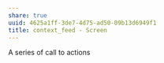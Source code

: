 ```yaml
---
share: true
uuid: 4625a1ff-3de7-4d75-ad50-09b13d6949f1
title: context_feed - Screen
---
```

A series of call to actions